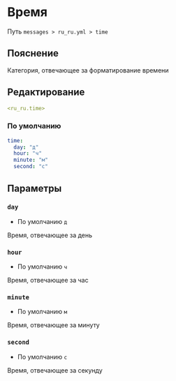 # Время
Путь `messages > ru_ru.yml > time`

## Пояснение
Категория, отвечающее за форматирование времени

## Редактирование
```yaml
<ru_ru.time>
```

### По умолчанию
```yaml
time:
  day: "д"
  hour: "ч"
  minute: "м"
  second: "с"
```

## Параметры

### `day`
- По умолчанию `д`

Время, отвечающее за день

### `hour`
- По умолчанию `ч`

Время, отвечающее за час

### `minute`
- По умолчанию `м`

Время, отвечающее за минуту

### `second`
- По умолчанию `с`

Время, отвечающее за секунду